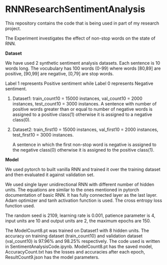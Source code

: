 # RNNResearchSentimentAnalysis
This repository contains the code that is being used in part of my research project.

The Experiment investigates the effect of non-stop words on the state of RNN.

<b>Dataset</b>

We have used 2 synthetic sentiment analysis datasets. Each sentence is 10 words long.
The vocubulary has 100 words (0-99) where words [80,89] are positive, [90,99] are negative, [0,79] are stop words.

Label 1 represents Positive sentiment while Label 0 represents Negative sentiment.

1) Dataset1:
   train_count10 = 15000 instances, val_count10 = 2000 instances, test_count10 = 3000 instances.
   A sentence with number of positive words greater than or equal to number of negative words is assigned to a positive class(1) otherwise it is assigned to a negative class(0).
   
2) Dataset2:
   train_first10 = 15000 instances, val_first10 = 2000 instances, test_first10 = 3000 instances.
   
   A sentence in which the first non-stop word is negative is assigned to the negative class(0) otherwise it is assigned to the positive class(1).
   
<b> Model </b>
  
We used pytorch to built vanilla RNN and trained it over the training dataset and then evaluated it against validation set.

We used single layer unidirectional RNN with different number of hidden units. The equations are similar to the ones mentioned in pytorch documentation of basic RNN. It has fully connected layer as the last layer. Adam optimizer and tanh activation function is used. The cross entropy loss function used.

The random seed is 2109, learning rate is 0.001, patience parameter is 4, input units are 10 and output units are 2, the maximum epochs are 150.

The ModelCount8.pt was trained on Dataset1 with 8 hidden units. The accuracy on training dataset (train_count10) and validation dataset (val_count10) is 97.96% and 98.25% respectively.
The code used is written in SentimentAnalysisCode.ipynb. ModelCount8.pt has the saved model, AccuracyCount.txt has the losses and accuracies after each epoch, ResultCount9.json has the model parameters.
